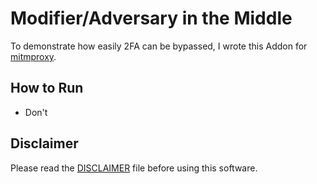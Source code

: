 # Modifier/Adversary in the Middle

To demonstrate how easily 2FA can be bypassed, I wrote this Addon for [mitmproxy](https://mitmproxy.org/).

## How to Run

- Don't

## Disclaimer

Please read the [DISCLAIMER](./DISCLAIMER.md) file before using this software.
